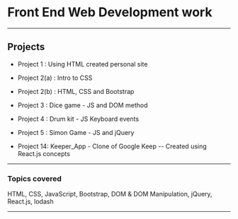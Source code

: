# Front End Web Development work
--------------------------------------------------------------------------------------------------------------------------------------------------------------------

## Projects

- Project 1 : Using HTML created personal site

- Project 2(a) : Intro to CSS

- Project 2(b) : HTML, CSS and Bootstrap

- Project 3 : Dice game - JS and DOM method

- Project 4 : Drum kit - JS Keyboard events

- Project 5 : Simon Game - JS and jQuery

- Project 14: Keeper_App - Clone of Google Keep -- Created using React.js concepts

--------------------------------------------------------------------------------------------------------------------------------------------------------------------

### Topics covered

HTML, CSS, JavaScript, Bootstrap, DOM & DOM Manipulation, jQuery, React.js, lodash

--------------------------------------------------------------------------------------------------------------------------------------------------------------------
